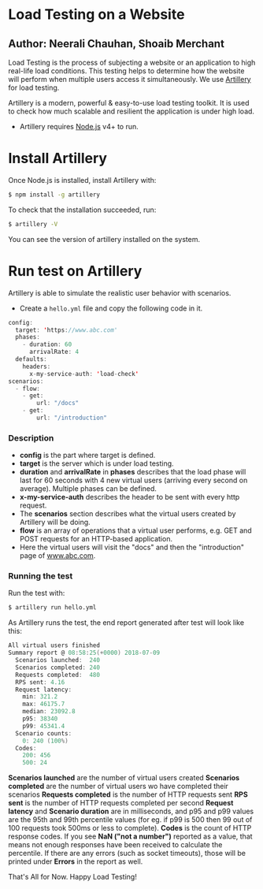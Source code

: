 # Load Testing on a Website

## Author: Neerali Chauhan, Shoaib Merchant

Load Testing is the process of subjecting a website or an application to high real-life load conditions. This testing helps to determine how the website will perform when multiple users access it simultaneously. We use [Artillery](https://artillery.io/) for load testing.

Artillery is a modern, powerful & easy-to-use load testing toolkit. It is used to check how much scalable and resilient the application is under high load.

  - Artillery requires [Node.js](https://nodejs.org/) v4+ to run.
 
# Install Artillery

Once Node.js is installed, install Artillery with:
```sh
$ npm install -g artillery
```
To check that the installation succeeded, run:
```sh
$ artillery -V
```
You can see the version of artillery installed on the system.
# Run test on Artillery
Artillery is able to simulate the realistic user behavior with scenarios.
- Create a `hello.yml` file and copy the following code in it.
```scala
config:
  target: 'https://www.abc.com'
  phases:
    - duration: 60
      arrivalRate: 4
  defaults:
    headers:
      x-my-service-auth: 'load-check'
scenarios:
  - flow:
    - get:
        url: "/docs"
    - get:
        url: "/introduction"
```
### Description
- **config** is the part where target is defined.
- **target** is the server which is under load testing.
- **duration** and **arrivalRate** in **phases** describes that the load phase will last for 60 seconds with 4 new virtual users (arriving every second on average). Multiple phases can be defined.
- **x-my-service-auth** describes the header to be sent with every http request.
- The **scenarios** section describes what the virtual users created by Artillery will be doing.
- **flow** is an array of operations that a virtual user performs, e.g. GET and POST requests for an HTTP-based application.
- Here the virtual users will visit the "docs" and then the "introduction" page of www.abc.com.

### Running the test

Run the test with:
```sh
$ artillery run hello.yml
```
As Artillery runs the test, the end report generated after test will look like this:
```scala
All virtual users finished
Summary report @ 08:58:25(+0000) 2018-07-09
  Scenarios launched:  240
  Scenarios completed: 240
  Requests completed:  480
  RPS sent: 4.16
  Request latency:
    min: 321.2
    max: 46175.7
    median: 23092.8
    p95: 38340
    p99: 45341.4
  Scenario counts:
    0: 240 (100%)
  Codes:
    200: 456
    500: 24
```
**Scenarios launched** are the number of virtual users created
**Scenarios completed** are the number of virtual users wo have completed their scenarios
**Requests completed** is the number of HTTP requests sent
**RPS sent** is the number of HTTP requests completed per second
**Request latency** and **Scenario duration** are in milliseconds, and p95 and p99 values are the 95th and 99th percentile values (for eg. if p99 is 500 then 99 out of 100 requests took 500ms or less to complete).
**Codes** is the count of HTTP response codes.
If you see **NaN ("not a number")** reported as a value, that means not enough responses have been received to calculate the percentile. 
If there are any errors (such as socket timeouts), those will be printed under **Errors** in the report as well.

That's All for Now.
Happy Load Testing!





